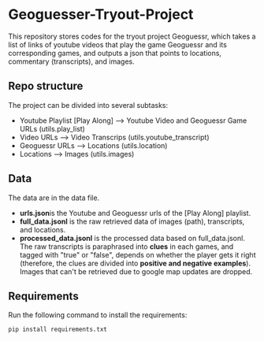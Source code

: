 # Geoguesser-Tryout-Project

This repository stores codes for the tryout project Geoguessr, which takes a list of links of youtube videos that play the game Geoguessr and its corresponding games, and outputs a json that points to locations, commentary (transcripts), and images.

## Repo structure

The project can be divided into several subtasks:

* Youtube Playlist [Play Along] --> Youtube Video and Geoguessr Game URLs (utils.play_list)
* Video URLs --> Video Transcrips (utils.youtube_transcript)
* Geoguessr URLs --> Locations (utils.location)
* Locations --> Images (utils.images)

## Data

The data are in the data file. 

* **urls.json**is the Youtube and Geoguessr urls of the [Play Along] playlist.
* **full_data.jsonl** is the raw retrieved data of images (path), transcripts, and locations.
* **processed_data.jsonl** is the processed data based on full_data.jsonl. The raw transcripts is paraphrased into **clues** in each games, and tagged with "true" or "false", depends on whether the player gets it right (therefore, the clues are divided into **positive and negative examples**). Images that can't be retrieved due to google map updates are dropped.

## Requirements

Run the following command to install the requirements:

    pip install requirements.txt

